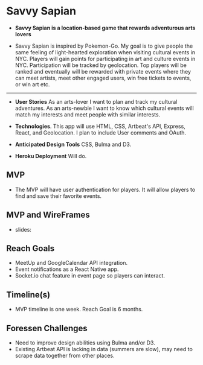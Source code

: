 # Savvy Sapian

* **Savvy Sapian is a location-based game that rewards adventurous arts lovers** 
- Savvy Sapian is inspired by Pokemon-Go. My goal is to give people the same feeling of light-hearted exploration when visiting cultural events in NYC. Players will gain points for participating in art and culture events in NYC. Participation will be tracked by geolocation. Top players will be ranked and eventually will be rewarded with private events where they can meet artists, meet other engaged users, win free tickets to events, or win art etc.
---

* **User Stories** 
As an arts-lover I want to plan and track my cultural adventures.
As an arts-newbie I want to know which cultural events will match my interests and meet people with similar interests.

* **Technologies**. 
This app will use HTML, CSS, Artbeat's API, Express, React, and Geolocation.
I plan to include User comments and OAuth.

* **Anticipated Design Tools** CSS, Bulma and D3.

* **Heroku Deployment** Will do.

## MVP
- The MVP will have user authentication for players. It will allow players to find and save their favorite events.

## MVP and WireFrames
- slides:

## Reach Goals
- MeetUp and GoogleCalendar API integration.
- Event notifications as a React Native app.
- Socket.io chat feature in event page so players can interact.

## Timeline(s)
- MVP timeline is one week. Reach Goal is 6 months.

## Foressen Challenges
- Need to improve design abilities using Bulma and/or D3.
- Existing Artbeat API is lacking in data (summers are slow), may need to scrape data together from other places.
